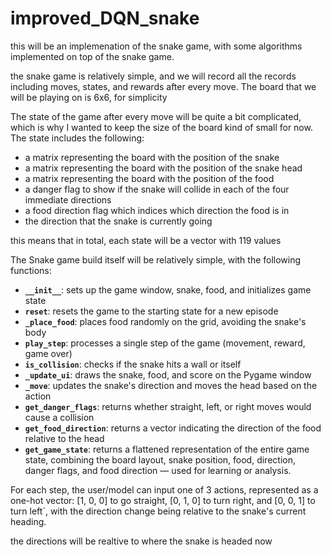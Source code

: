 # improved_DQN_snake

this will be an implemenation of the snake game, with some algorithms implemented on top of the snake game.

the snake game is relatively simple, and we will record all the records including moves, states, and rewards after every move. The board that we will be playing on is 6x6, for simplicity

The state of the game after every move will be quite a bit complicated, which is why I wanted to keep the size of the board kind of small for now. 
The state includes the following:
- a matrix representing the board with the position of the snake
- a matrix representing the board with the position of the snake head
- a matrix representing the board with the position of the food
- a danger flag to show if the snake will collide in each of the four immediate directions
- a food direction flag which indices which direction the food is in
- the direction that the snake is currently going

this means that in total, each state will be a vector with 119 values

The Snake game build itself will be relatively simple, with the following functions:
- **`__init__`**: sets up the game window, snake, food, and initializes game state  
- **`reset`**: resets the game to the starting state for a new episode  
- **`_place_food`**: places food randomly on the grid, avoiding the snake's body  
- **`play_step`**: processes a single step of the game (movement, reward, game over)  
- **`is_collision`**: checks if the snake hits a wall or itself  
- **`_update_ui`**: draws the snake, food, and score on the Pygame window  
- **`_move`**: updates the snake's direction and moves the head based on the action  
- **`get_danger_flags`**: returns whether straight, left, or right moves would cause a collision  
- **`get_food_direction`**: returns a vector indicating the direction of the food relative to the head  
- **`get_game_state`**: returns a flattened representation of the entire game state, combining the board layout, snake position, food, direction, danger flags, and food direction — used for learning or analysis.

For each step, the user/model can input one of 3 actions, represented as a one-hot vector: [1, 0, 0] to go straight, [0, 1, 0] to turn right, and [0, 0, 1] to turn left`, with the direction change being relative to the snake's current heading. 

the directions will be realtive to where the snake is headed now